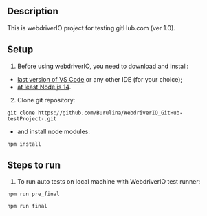## Description 
This is webdriverIO project for testing gitHub.com (ver 1.0).

## Setup
1. Before using webdriverIO, you need to download and install:
- [last version of VS Code](https://code.visualstudio.com/) or any other IDE (for your choice);
- [at least Node.js 14](https://nodejs.org/uk/download/).
2. Clone git repository:
``` console
git clone https://github.com/Burulina/WebdriverIO_GitHub-testProject-.git
```
- and install node modules:
``` console
npm install
```
## Steps to run
1. To run auto tests on local machine with WebdriverIO test runner:
``` console
npm run pre_final
```
``` console
npm run final
```